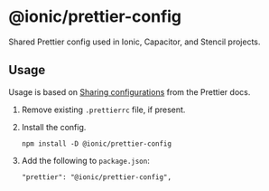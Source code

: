 # @ionic/prettier-config

Shared Prettier config used in Ionic, Capacitor, and Stencil projects.

## Usage

Usage is based on [Sharing configurations](https://prettier.io/docs/en/configuration.html#sharing-configurations) from the Prettier docs.

1. Remove existing `.prettierrc` file, if present.
1. Install the config.

    ```
    npm install -D @ionic/prettier-config
    ```

1. Add the following to `package.json`:

    ```
    "prettier": "@ionic/prettier-config",
    ```
